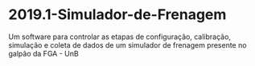 # 2019.1-Simulador-de-Frenagem
Um software para controlar as etapas de configuração, calibração, simulação e coleta de dados de um simulador de frenagem presente no galpão da FGA - UnB 
